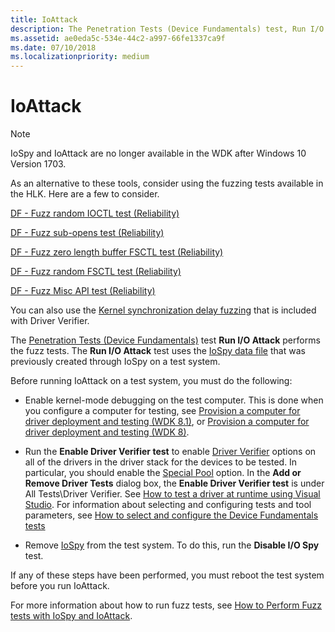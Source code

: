 ```yaml
---
title: IoAttack
description: The Penetration Tests (Device Fundamentals) test, Run I/O Attack, performs the fuzz tests
ms.assetid: ae0eda5c-534e-44c2-a997-66fe1337ca9f
ms.date: 07/10/2018
ms.localizationpriority: medium
---
```


# IoAttack

> [!NOTE]
> IoSpy and IoAttack are no longer available in the WDK after Windows 10 Version 1703.
>
> As an alternative to these tools, consider using the fuzzing tests available in the HLK. Here are a few to consider.
> 
> [DF - Fuzz random IOCTL test (Reliability)](https://docs.microsoft.com/windows-hardware/test/hlk/testref/236b8ad5-0ba1-4075-80a6-ae9dafb71c94)
>
> [DF - Fuzz sub-opens test (Reliability)](https://docs.microsoft.com/windows-hardware/test/hlk/testref/92bf534e-aa48-4aeb-b3cd-e46fb7cc7d80)
>
> [DF - Fuzz zero length buffer FSCTL test (Reliability)](https://docs.microsoft.com/windows-hardware/test/hlk/testref/5f5f6c7e-d5db-4ff1-8cee-da47203ab070)
>
> [DF - Fuzz random FSCTL test (Reliability)](https://docs.microsoft.com/windows-hardware/test/hlk/testref/e529e34e-076a-4978-926f-7eca333e8f4d)
>
> [DF - Fuzz Misc API test (Reliability)](https://docs.microsoft.com/windows-hardware/test/hlk/testref/fb305d04-6e8c-4dfc-9984-9692df82fbd8)
>
> You can also use the [Kernel synchronization delay fuzzing](https://docs.microsoft.com/windows-hardware/drivers/devtest/kernel-synchronization-delay-fuzzing) that is included with Driver Verifier.
>


The [Penetration Tests (Device Fundamentals)](penetration-tests--device-fundamentals-.md) test **Run I/O Attack** performs the fuzz tests. The **Run I/O Attack** test uses the [IoSpy data file](iospy.md) that was previously created through IoSpy on a test system.

Before running IoAttack on a test system, you must do the following:

-   Enable kernel-mode debugging on the test computer. This is done when you configure a computer for testing, see [Provision a computer for driver deployment and testing (WDK 8.1)](https://msdn.microsoft.com/library/windows/hardware/dn745909), or [Provision a computer for driver deployment and testing (WDK 8)](https://msdn.microsoft.com/library/windows/hardware/hh698272).

-   Run the **Enable Driver Verifier test** to enable [Driver Verifier](driver-verifier.md) options on all of the drivers in the driver stack for the devices to be tested. In particular, you should enable the [Special Pool](special-pool.md) option. In the **Add or Remove Driver Tests** dialog box, the **Enable Driver Verifier test** is under All Tests\\Driver Verifier. See [How to test a driver at runtime using Visual Studio](https://msdn.microsoft.com/windows-drivers/develop/testing_a_driver_at_runtime). For information about selecting and configuring tests and tool parameters, see [How to select and configure the Device Fundamentals tests](https://msdn.microsoft.com/windows-drivers/develop/how_to_select_and_configure_the_device_fundamental_tests)

-   Remove [IoSpy](iospy.md) from the test system. To do this, run the **Disable I/O Spy** test.

If any of these steps have been performed, you must reboot the test system before you run IoAttack.

For more information about how to run fuzz tests, see [How to Perform Fuzz tests with IoSpy and IoAttack](how-to-perform-fuzz-tests-with-iospy-and-ioattack.md).

 

 





